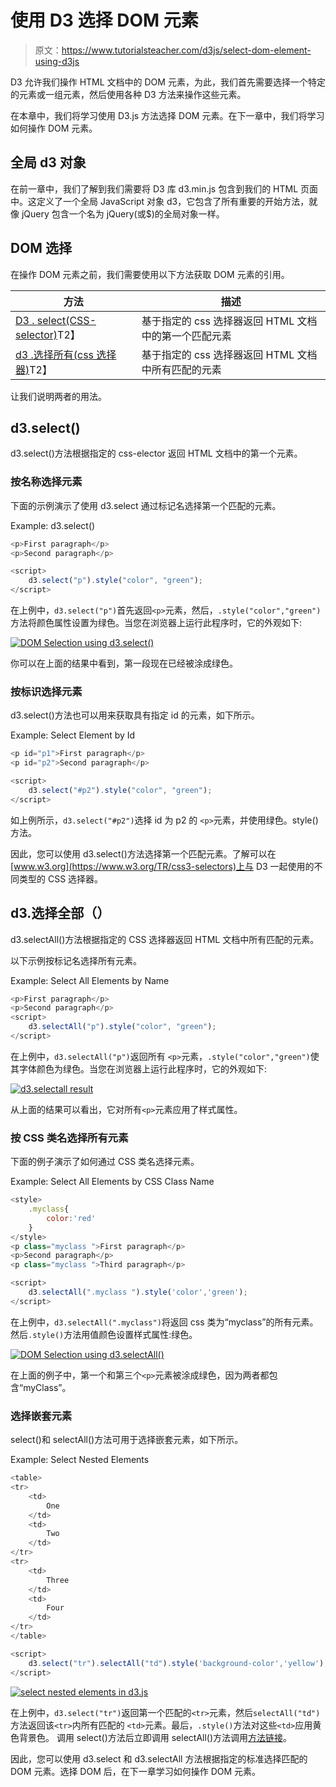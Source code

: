 # 使用 D3 选择 DOM 元素

> 原文：<https://www.tutorialsteacher.com/d3js/select-dom-element-using-d3js>

D3 允许我们操作 HTML 文档中的 DOM 元素，为此，我们首先需要选择一个特定的元素或一组元素，然后使用各种 D3 方法来操作这些元素。

在本章中，我们将学习使用 D3.js 方法选择 DOM 元素。在下一章中，我们将学习如何操作 DOM 元素。

## 全局 d3 对象

在前一章中，我们了解到我们需要将 D3 库 d3.min.js 包含到我们的 HTML 页面中。这定义了一个全局 JavaScript 对象 d3，它包含了所有重要的开始方法，就像 jQuery 包含一个名为 jQuery(或$)的全局对象一样。

## DOM 选择

在操作 DOM 元素之前，我们需要使用以下方法获取 DOM 元素的引用。

| 方法 | 描述 |
| --- | --- |
| [D3 . select(CSS-selector)](#d3.select)T2】 | 基于指定的 css 选择器返回 HTML 文档中的第一个匹配元素 |
| [d3 .选择所有(css 选择器)](#d3.selectall)T2】 | 基于指定的 css 选择器返回 HTML 文档中所有匹配的元素 |

让我们说明两者的用法。

## d3.select()

d3.select()方法根据指定的 css-elector 返回 HTML 文档中的第一个元素。

### 按名称选择元素

下面的示例演示了使用 d3.select 通过标记名选择第一个匹配的元素。

Example: d3.select()

```js
<p>First paragraph</p>
<p>Second paragraph</p>

<script>
    d3.select("p").style("color", "green");
</script>
```

在上例中，`d3.select("p")`首先返回`<p>`元素，然后，`.style("color","green")`方法将颜色属性设置为绿色。当您在浏览器上运行此程序时，它的外观如下:

[![DOM Selection using d3.select()](img/35b9bb95f61fb9bf4b74de34058c8f36.png)](../../Content/images/d3js/d3js-dom1.png)

你可以在上面的结果中看到，第一段现在已经被涂成绿色。

### 按标识选择元素

d3.select()方法也可以用来获取具有指定 id 的元素，如下所示。

Example: Select Element by Id

```js
<p id="p1">First paragraph</p>
<p id="p2">Second paragraph</p>

<script>
    d3.select("#p2").style("color", "green");
</script>
```

如上例所示，`d3.select("#p2")`选择 id 为 p2 的 `<p>`元素，并使用绿色。style()方法。

因此，您可以使用 d3.select()方法选择第一个匹配元素。了解可以在[www.w3.org](https://www.w3.org/TR/css3-selectors)上与 D3 一起使用的不同类型的 CSS 选择器。

## d3.选择全部（）

d3.selectAll()方法根据指定的 CSS 选择器返回 HTML 文档中所有匹配的元素。

以下示例按标记名选择所有元素。

Example: Select All Elements by Name

```js
<p>First paragraph</p>
<p>Second paragraph</p>
<script>
    d3.selectAll("p").style("color", "green");
</script>
```

在上例中，`d3.selectAll("p")`返回所有 `<p>`元素，`.style("color","green")`使其字体颜色为绿色。当您在浏览器上运行此程序时，它的外观如下:

[![d3.selectall result](img/be4caebee3876944941c8c801acec431.png)](../../Content/images/d3js/d3js-dom3.png)

从上面的结果可以看出，它对所有`<p>`元素应用了样式属性。

### 按 CSS 类名选择所有元素

下面的例子演示了如何通过 CSS 类名选择元素。

Example: Select All Elements by CSS Class Name

```js
<style>
    .myclass{
        color:'red'
    }
</style>
<p class="myclass ">First paragraph</p>
<p>Second paragraph</p>
<p class="myclass ">Third paragraph</p>

<script>
    d3.selectAll(".myclass ").style('color','green');
</script>
```

在上例中，`d3.selectAll(".myclass")`将返回 css 类为“myclass”的所有元素。然后`.style()`方法用值颜色设置样式属性:绿色。

[![DOM Selection using d3.selectAll()](img/f9c681a6cbf08798cf3b4de2dee27fd2.png)](../../Content/images/d3js/d3js-dom4.png)

在上面的例子中，第一个和第三个`<p>`元素被涂成绿色，因为两者都包含“myClass”。

### 选择嵌套元素

select()和 selectAll()方法可用于选择嵌套元素，如下所示。

Example: Select Nested Elements

```js
<table>
<tr>
    <td>
        One
    </td>
    <td>
        Two
    </td>
</tr>
<tr>
    <td>
        Three
    </td>
    <td>
        Four
    </td>
</tr>
</table>

<script>
    d3.select("tr").selectAll("td").style('background-color','yellow');
</script> 
```

[![select nested elements in d3.js](img/f3ae0a157d4c42cead7549e1b44e1c33.png)](../../Content/images/d3js/d3js-dom5.png)

在上例中，`d3.select("tr")`返回第一个匹配的`<tr>`元素，然后`selectAll("td")`方法返回该`<tr>`内所有匹配的 `<td>`元素。最后，`.style()`方法对这些`<td>`应用黄色背景色。 调用 select()方法后立即调用 selectAll()方法调用[方法链接](/d3js/method-chaining-in-d3js "Method chaining in D3")。

因此，您可以使用 d3.select 和 d3.selectAll 方法根据指定的标准选择匹配的 DOM 元素。选择 DOM 后，在下一章学习如何操作 DOM 元素。